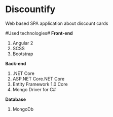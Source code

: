 # Discountify

Web based SPA application about discount cards

#Used technologies#
**Front-end**
  1) Angular 2 <br />
  2) SCSS <br />
  3) Bootstrap 

**Back-end**
  1) .NET Core
  2) ASP.NET Core.NET Core <br />
  3) Entity Framework 1.0 Core <br />
  4) Mongo Driver for C#

**Database**
  1) MongoDb
